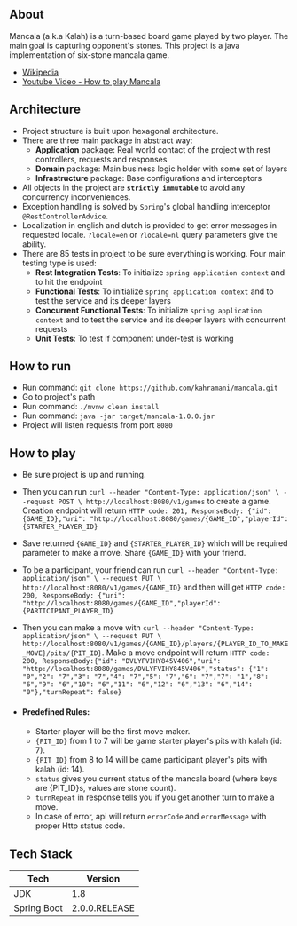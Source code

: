## About
Mancala (a.k.a Kalah) is a turn-based board game played by two player. The main goal is capturing opponent's stones.
This project is a java implementation of six-stone mancala game.

- [Wikipedia](https://en.wikipedia.org/wiki/Kalah) 
- [Youtube Video - How to play Mancala](https://www.youtube.com/watch?v=jGM_ynt0NsE)

## Architecture
- Project structure is built upon hexagonal architecture.
- There are three main package in abstract way:
    - <b>Application</b> package: Real world contact of the project with rest controllers, requests and responses
    - <b>Domain</b> package: Main business logic holder with some set of layers
    - <b>Infrastructure</b> package: Base configurations and interceptors
- All objects in the project are <b>```strictly immutable```</b> to avoid any concurrency inconveniences.
- Exception handling is solved by ```Spring```'s global handling interceptor ```@RestControllerAdvice```. 
- Localization in english and dutch is provided to get error messages in requested locale. ```?locale=en``` or ```?locale=nl``` query parameters give the ability.
- There are 85 tests in project to be sure everything is working. Four main testing type is used:
    - <b>Rest Integration Tests</b>: To initialize ```spring application context``` and to hit the endpoint
    - <b>Functional Tests</b>: To initialize ```spring application context``` and to test the service and its deeper layers
    - <b>Concurrent Functional Tests</b>: To initialize ```spring application context``` and to test the service and its deeper layers with concurrent requests 
    - <b>Unit Tests</b>: To test if component under-test is working

## How to run
- Run command: ```git clone https://github.com/kahramani/mancala.git```
- Go to project's path
- Run command: ```./mvnw clean install ```
- Run command: ```java -jar target/mancala-1.0.0.jar```
- Project will listen requests from port ```8080```

## How to play
- Be sure project is up and running.
- Then you can run ```curl --header "Content-Type: application/json" \ --request POST \ http://localhost:8080/v1/games``` to create a game. Creation endpoint will return ```HTTP code: 201, ResponseBody: {"id": {GAME_ID},"uri": "http://localhost:8080/games/{GAME_ID","playerId": {STARTER_PLAYER_ID}```
- Save returned ```{GAME_ID}``` and ```{STARTER_PLAYER_ID}``` which will be required parameter to make a move. Share ```{GAME_ID}``` with your friend.
- To be a participant, your friend can run ```curl --header "Content-Type: application/json" \ --request PUT \ http://localhost:8080/v1/games/{GAME_ID}``` and then will get ```HTTP code: 200, ResponseBody: {"uri": "http://localhost:8080/games/{GAME_ID","playerId": {PARTICIPANT_PLAYER_ID}``` 
- Then you can make a move with ```curl --header "Content-Type: application/json" \ --request PUT \ http://localhost:8080/v1/games/{GAME_ID}/players/{PLAYER_ID_TO_MAKE_MOVE}/pits/{PIT_ID}```. Make a move endpoint will return ```HTTP code: 200, ResponseBody:{"id": "DVLYFVIHY845V406","uri": "http://localhost:8080/games/DVLYFVIHY845V406","status": {"1": "0","2": "7","3": "7","4": "7","5": "7","6": "7","7": "1","8": "6","9": "6","10": "6","11": "6","12": "6","13": "6","14": "0"},"turnRepeat": false}```

 - #### Predefined Rules:
    - Starter player will be the first move maker.
    - ```{PIT_ID}``` from 1 to 7 will be game starter player's pits with kalah (id: 7).
    - ```{PIT_ID}``` from 8 to 14 will be game participant player's pits with kalah (id: 14).
    - ```status``` gives you current status of the mancala board (where keys are {PIT_ID}s, values are stone count).
    - ```turnRepeat``` in response tells you if you get another turn to make a move.
    - In case of error, api will return ```errorCode``` and ```errorMessage``` with proper Http status code.

## Tech Stack
Tech|Version
---|---
JDK|1.8
Spring Boot|2.0.0.RELEASE